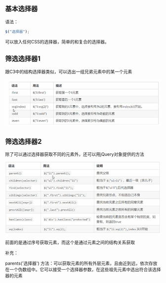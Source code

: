 ## 基本选择器

语法：

```javascript
$("选择器");
```

可以放入任何CSS的选择器，简单的和复合的选择器。

## 筛选选择器1

跟C3中的结构选择器类似，可以选出一组兄弟元素中的某一个元素

![筛选选择器](images/结构选择器.png)

## 筛选选择器2

除了可以通过选择器获取不同的元素外，还可以用jQuery对象提供的方法

![方法获取元素](images/方法获取元素.png)

前面的是通过序号获取元素，而这个是通过元素之间的结构关系获取

补充：

parents('选择器') 方法：可以获取元素的所有外层元素，且由近到远，依次存放在一个伪数组中。它可以接受一个选择器参数，在这些祖先元素中选出符合该选择器的元素